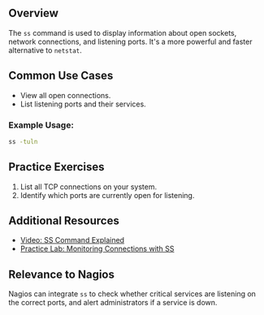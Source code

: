 
## Overview

The `ss` command is used to display information about open sockets, network connections, and listening ports. It's a more powerful and faster alternative to `netstat`.

## Common Use Cases
- View all open connections.
- List listening ports and their services.

### Example Usage:
```bash
ss -tuln
```

## Practice Exercises
1. List all TCP connections on your system.
2. Identify which ports are currently open for listening.


## Additional Resources
- [Video: SS Command Explained](https://www.example.com/ss-command-tutorial)
- [Practice Lab: Monitoring Connections with SS](https://www.example.com/ss-lab)

## Relevance to Nagios
Nagios can integrate `ss` to check whether critical services are listening on the correct ports, and alert administrators if a service is down.